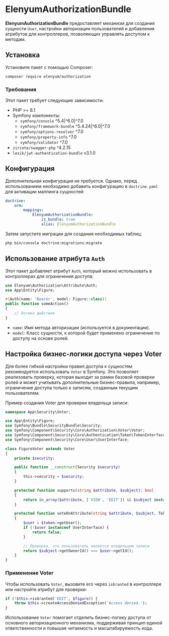 
# ElenyumAuthorizationBundle

**ElenyumAuthorizationBundle** предоставляет механизм для создания сущности `User`, настройки авторизации пользователей и добавления атрибутов для контроллеров, позволяющих управлять доступом к методам.

## Установка

Установите пакет с помощью Composer:

```bash
composer require elenyum/authorization
```

### Требования

Этот пакет требует следующие зависимости:
- PHP >= 8.1
- Symfony компоненты:
    - `symfony/console` ^5.4|^6.0|^7.0
    - `symfony/framework-bundle` ^5.4.24|^6.0|^7.0
    - `symfony/options-resolver` ^7.0
    - `symfony/property-info` ^7.0
    - `symfony/validator` ^7.0
- `zircote/swagger-php` ^4.2.15
- `lexik/jwt-authentication-bundle` v3.1.0

## Конфигурация

Дополнительная конфигурация не требуется. Однако, перед использованием необходимо добавить конфигурацию в `doctrine.yaml` для активации маппинга сущностей:

```yaml
doctrine:
    orm:
        mappings:
            ElenyumAuthorizationBundle:
                is_bundle: true
                alias: ElenyumAuthorizationBundle
```

Затем запустите миграции для создания необходимых таблиц:

```bash
php bin/console doctrine:migrations:migrate
```

## Использование атрибута `Auth`

Этот пакет добавляет атрибут `Auth`, который можно использовать в контроллерах для ограничения доступа:

```php
use Elenyum\Authorization\Attribute\Auth;
use App\Entity\Figure;

#[Auth(name: 'Bearer', model: Figure::class)]
public function someAction()
{
    // Логика действия
}
```

- `name`: Имя метода авторизации (используется в документации).
- `model`: Класс сущности, к которой будет применено ограничение по доступу на основе ролей.

## Настройка бизнес-логики доступа через Voter

Для более гибкой настройки правил доступа к сущностям рекомендуется использовать `Voter` в Symfony. Это позволяет реализовать проверку, которая выходит за рамки базовой проверки ролей и может учитывать дополнительные бизнес-правила, например, ограничение доступа только к записям, созданным текущим пользователем.

Пример создания Voter для проверки владельца записи:

```php
namespace App\Security\Voter;

use App\Entity\Figure;
use Symfony\Bundle\SecurityBundle\Security;
use Symfony\Component\Security\Core\Authorization\Voter\Voter;
use Symfony\Component\Security\Core\Authentication\Token\TokenInterface;
use Symfony\Component\Security\Core\User\UserInterface;

class FigureVoter extends Voter
{
    private $security;

    public function __construct(Security $security)
    {
        this->security = $security;
    }

    protected function supports(string $attribute, $subject): bool
    {
        return in_array($attribute, ['VIEW', 'EDIT']) && $subject instanceof Figure;
    }

    protected function voteOnAttribute(string $attribute, $subject, TokenInterface $token): bool
    {
        $user = $token->getUser();
        if (!$user instanceof UserInterface) {
            return false;
        }

        // Проверка, что пользователь является владельцем записи
        return $subject->getOwnerId() === $user->getId();
    }
}
```

### Применение Voter

Чтобы использовать `Voter`, вызовите его через `isGranted` в контроллере или настройте атрибут для проверки:

```php
if (!$this->isGranted('EDIT', $figure)) {
    throw $this->createAccessDeniedException('Access denied.');
}
```

Использование `Voter` помогает отделить бизнес-логику доступа от основного авторизационного механизма, поддерживая принцип единой ответственности и повышая читаемость и масштабируемость кода.
